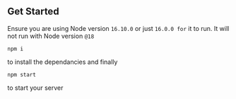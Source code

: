 ## Get Started
Ensure you are using Node version `16.10.0` or just `16.0.0 for` it to run. It will not run with Node version `@18`

```
npm i
```
to install the dependancies and finally
```
npm start
```
to start your server

